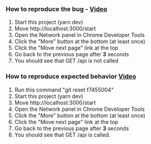 ### How to reproduce the bug - [Video](https://youtu.be/_JIkveI_H2E)
1. Start this project (yarn dev)
2. Move http://localhost:3000/start
3. Open the Network panel in Chrome Developer Tools 
4. Click the "More" button at the bottom (at least once)
5. Click the "Move next page" link at the top 
6. Go back to the previous page after **3** seconds 
7. You should see that GET /api is not called

### How to reproduce expected behavior [Video](https://youtu.be/Jhy26BoDFKc)
1. Run this command "git reset f7455004"
2. Start this project (yarn dev)
3. Move http://localhost:3000/start
4. Open the Network panel in Chrome Developer Tools 
5. Click the "More" button at the bottom (at least once)
6. Click the "Move next page" link at the top 
7. Go back to the previous page after **3** seconds
8. You should see that GET /api is called.
